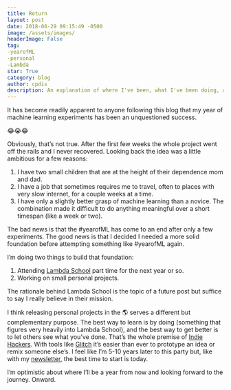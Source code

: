 ```yaml
---
title: Return
layout: post
date: 2018-06-29 09:15:49 -0500
image: /assets/images/
headerImage: False
tag:
-yearofML
-personal
-Lambda
star: True
category: blog
author: cpdis
description: An explanation of where I've been, what I've been doing, and plans for the future.
---
```


It has become readily apparent to anyone following this blog that my year of machine learning experiments has been an unquestioned success.

😂😭😂

Obviously, that’s not true. After the first few weeks the whole project went off the rails and I never recovered. Looking back the idea was a little ambitious for a few reasons:
1. I have two small children that are at the height of their dependence mom and dad.
2. I have a job that sometimes requires me to travel, often to places with very slow internet, for a couple weeks at a time. 
3. I have only a slightly better grasp of machine learning than a novice.
The combination made it difficult to do anything meaningful over a short timespan (like a week or two).

The bad news is that the #yearofML has come to an end after only a few experiments. The good news is that I decided I needed a more solid foundation before attempting something like #yearofML again.

I’m doing two things to build that foundation:
1. Attending [Lambda School](https://lambdaschool.com) part time for the next year or so.
2. Working on small personal projects.

The rationale behind Lambda School is the topic of a future post but suffice to say I really believe in their mission. 

I think releasing personal projects in the 🌎 serves a different but complementary purpose. The best way to learn is by doing (something that figures very heavily into Lambda School), and the best way to get better is to let others see what you’ve done. That’s the whole premise of [Indie Hackers](https://www.indiehackers.com/). With tools like [Glitch](https://glitch.com/) it’s easier than ever to prototype an idea or remix someone else’s. I feel like I’m 5-10 years later to this party but, like with my [newsletter](https://ofnote.substack.com), the best time to start is today.

I’m optimistic about where I’ll be a year from now and looking forward to the journey. Onward.

